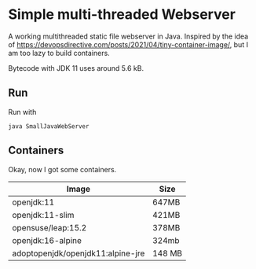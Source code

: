 # Simple multi-threaded Webserver 

A working multithreaded static file webserver in Java. Inspired by the idea of https://devopsdirective.com/posts/2021/04/tiny-container-image/, but I am too lazy to build containers.

Bytecode with JDK 11 uses around 5.6 kB.

## Run
Run with
```
java SmallJavaWebServer 
```

## Containers
Okay, now I got some containers. 

|Image|Size|
|-|-|
|openjdk:11|647MB|
|openjdk:11-slim|421MB|
|opensuse/leap:15.2|378MB|
|openjdk:16-alpine|324mb
|adoptopenjdk/openjdk11:alpine-jre|148 MB|


